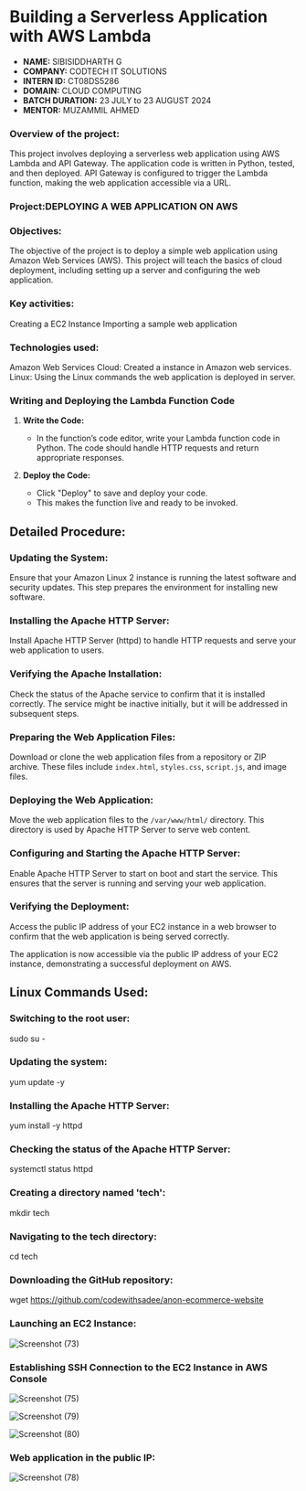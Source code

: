 # Building a Serverless Application with AWS Lambda

 - **NAME:** SIBISIDDHARTH G
 - **COMPANY:** CODTECH IT SOLUTIONS
 - **INTERN ID:** CT08DS5286  
 - **DOMAIN:** CLOUD COMPUTING 
 - **BATCH DURATION:** 23 JULY to 23 AUGUST 2024  
 - **MENTOR:** MUZAMMIL AHMED

### Overview of the project:
This project involves deploying a serverless web application using AWS Lambda and API Gateway. The application code is written in Python, tested, and then deployed. API Gateway is configured to trigger the Lambda function, making the web application accessible via a URL.
### Project:DEPLOYING A WEB APPLICATION ON AWS

### Objectives:
The objective of the project is  to deploy a simple web application using Amazon Web Services (AWS). This project will teach the basics of cloud deployment, including setting up a server and configuring the web application.

### Key activities:
 Creating a EC2 Instance
 Importing a sample web application

 ### Technologies used:
 Amazon Web Services Cloud: Created a instance in Amazon web services.
 Linux: Using the Linux commands the web application is deployed in server.

 ### **Writing and Deploying the Lambda Function Code**

1. **Write the Code:**
   - In the function’s code editor, write your Lambda function code in Python. The code should handle HTTP requests and return appropriate responses.
 
2. **Deploy the Code:**
   - Click "Deploy" to save and deploy your code.
   - This makes the function live and ready to be invoked.
  
## Detailed Procedure:

### Updating the System:

Ensure that your Amazon Linux 2 instance is running the latest software and security updates. This step prepares the environment for installing new software.

### Installing the Apache HTTP Server:

Install Apache HTTP Server (httpd) to handle HTTP requests and serve your web application to users.

### Verifying the Apache Installation:

Check the status of the Apache service to confirm that it is installed correctly. The service might be inactive initially, but it will be addressed in subsequent steps.

### Preparing the Web Application Files:

Download or clone the web application files from a repository or ZIP archive. These files include `index.html`, `styles.css`, `script.js`, and image files.

### Deploying the Web Application:

Move the web application files to the `/var/www/html/` directory. This directory is used by Apache HTTP Server to serve web content.

### Configuring and Starting the Apache HTTP Server:

Enable Apache HTTP Server to start on boot and start the service. This ensures that the server is running and serving your web application.

### Verifying the Deployment:

Access the public IP address of your EC2 instance in a web browser to confirm that the web application is being served correctly.

The application is now accessible via the public IP address of your EC2 instance, demonstrating a successful deployment on AWS.

## Linux Commands Used:

### Switching to the root user:

sudo su -

### Updating the system:

yum update -y

### Installing the Apache HTTP Server:

yum install -y httpd

### Checking the status of the Apache HTTP Server:

systemctl status httpd

### Creating a directory named 'tech':

mkdir tech

### Navigating to the tech directory:

cd tech

### Downloading the GitHub repository:

wget https://github.com/codewithsadee/anon-ecommerce-website

 ### Launching an EC2 Instance:

 ![Screenshot (73)](https://github.com/user-attachments/assets/f82b5556-a459-49ff-8e5b-509ea5946a88)

### Establishing SSH Connection to the EC2 Instance in AWS Console

![Screenshot (75)](https://github.com/user-attachments/assets/e683af3f-3948-4d39-8d80-f678c6a61f18)

![Screenshot (79)](https://github.com/user-attachments/assets/f777e3bd-039e-4e9c-a4ec-273e88aa6f2a)

![Screenshot (80)](https://github.com/user-attachments/assets/feb66f14-7da1-4761-8ad4-36441e1bd445)


### Web application in the public IP:

![Screenshot (78)](https://github.com/user-attachments/assets/51ebbfd4-bbee-4d77-acc3-b108d0262a82)








 

